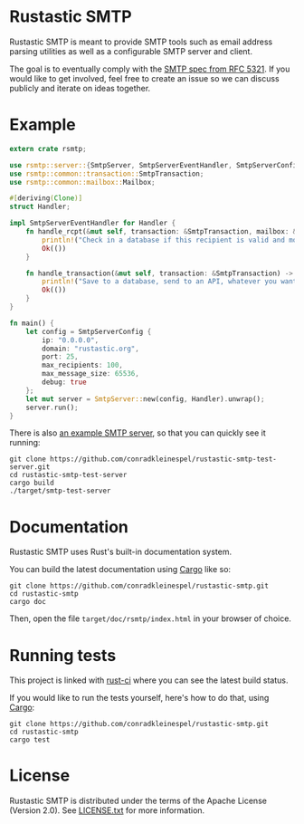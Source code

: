 # Rustastic SMTP

Rustastic SMTP is meant to provide SMTP tools such as email address parsing
utilities as well as a configurable SMTP server and client.

The goal is to eventually comply with the
[SMTP spec from RFC 5321](http://tools.ietf.org/html/rfc5321).
If you would like to get involved, feel free to create an issue so we can discuss publicly and
iterate on ideas together.

# Example

```rust
extern crate rsmtp;

use rsmtp::server::{SmtpServer, SmtpServerEventHandler, SmtpServerConfig};
use rsmtp::common::transaction::SmtpTransaction;
use rsmtp::common::mailbox::Mailbox;

#[deriving(Clone)]
struct Handler;

impl SmtpServerEventHandler for Handler {
    fn handle_rcpt(&mut self, transaction: &SmtpTransaction, mailbox: &Mailbox) -> Result<(), ()> {
        println!("Check in a database if this recipient is valid and more if you want.");
        Ok(())
    }

    fn handle_transaction(&mut self, transaction: &SmtpTransaction) -> Result<(), ()> {
        println!("Save to a database, send to an API, whatever you want :-)");
        Ok(())
    }
}

fn main() {
    let config = SmtpServerConfig {
        ip: "0.0.0.0",
        domain: "rustastic.org",
        port: 25,
        max_recipients: 100,
        max_message_size: 65536,
        debug: true
    };
    let mut server = SmtpServer::new(config, Handler).unwrap();
    server.run();
}
```

There is also
[an example SMTP server](https://github.com/conradkleinespel/rustastic-smtp-test-server), so that
you can quickly see it running:
```shell
git clone https://github.com/conradkleinespel/rustastic-smtp-test-server.git
cd rustastic-smtp-test-server
cargo build
./target/smtp-test-server
```

# Documentation

Rustastic SMTP uses Rust's built-in documentation system.

You can build the latest documentation using [Cargo](http://crates.io/) like so:

```shell
git clone https://github.com/conradkleinespel/rustastic-smtp.git
cd rustastic-smtp
cargo doc
```

Then, open the file `target/doc/rsmtp/index.html` in your browser of choice.

# Running tests

This project is linked with [rust-ci](http://rust-ci.org/conradkleinespel/rustastic-smtp) where
you can see the latest build status.

If you would like to run the tests yourself, here's how to do that, using
[Cargo](http://crates.io/):

```shell
git clone https://github.com/conradkleinespel/rustastic-smtp.git
cd rustastic-smtp
cargo test
```

# License

Rustastic SMTP is distributed under the terms of the Apache License (Version 2.0).
See [LICENSE.txt](LICENSE.txt) for more information.